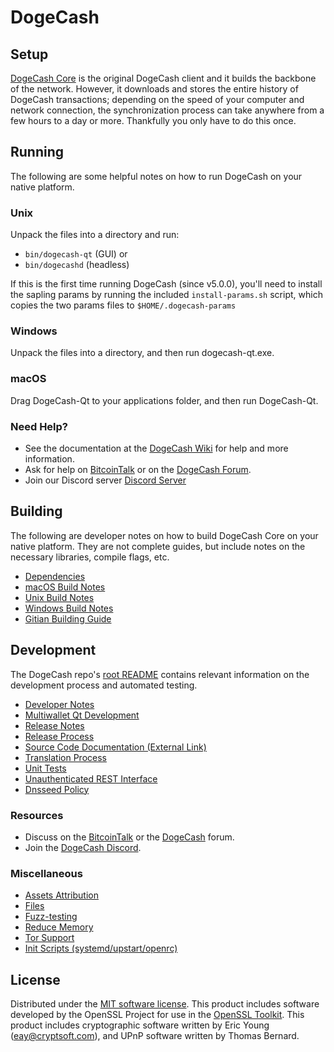 DogeCash
=============

Setup
---------------------
[DogeCash Core](http://dogecash.org/wallet) is the original DogeCash client and it builds the backbone of the network. However, it downloads and stores the entire history of DogeCash transactions; depending on the speed of your computer and network connection, the synchronization process can take anywhere from a few hours to a day or more. Thankfully you only have to do this once.

Running
---------------------
The following are some helpful notes on how to run DogeCash on your native platform.

### Unix

Unpack the files into a directory and run:

- `bin/dogecash-qt` (GUI) or
- `bin/dogecashd` (headless)

If this is the first time running DogeCash (since v5.0.0), you'll need to install the sapling params by running the included `install-params.sh` script, which copies the two params files to `$HOME/.dogecash-params`

### Windows

Unpack the files into a directory, and then run dogecash-qt.exe.

### macOS

Drag DogeCash-Qt to your applications folder, and then run DogeCash-Qt.

### Need Help?

* See the documentation at the [DogeCash Wiki](https://github.com/dogecash/DogeCash/wiki)
for help and more information.
* Ask for help on [BitcoinTalk](https://bitcointalk.org/index.php?topic=1262920.0) or on the [DogeCash Forum](http://forum.dogecash.org/).
* Join our Discord server [Discord Server](https://discord.dogecash.org)

Building
---------------------
The following are developer notes on how to build DogeCash Core on your native platform. They are not complete guides, but include notes on the necessary libraries, compile flags, etc.

- [Dependencies](dependencies.md)
- [macOS Build Notes](build-osx.md)
- [Unix Build Notes](build-unix.md)
- [Windows Build Notes](build-windows.md)
- [Gitian Building Guide](gitian-building.md)

Development
---------------------
The DogeCash repo's [root README](/README.md) contains relevant information on the development process and automated testing.

- [Developer Notes](developer-notes.md)
- [Multiwallet Qt Development](multiwallet-qt.md)
- [Release Notes](release-notes.md)
- [Release Process](release-process.md)
- [Source Code Documentation (External Link)](https://www.fuzzbawls.pw/dogecash/doxygen/)
- [Translation Process](translation_process.md)
- [Unit Tests](unit-tests.md)
- [Unauthenticated REST Interface](REST-interface.md)
- [Dnsseed Policy](dnsseed-policy.md)

### Resources
* Discuss on the [BitcoinTalk](https://bitcointalk.org/index.php?topic=1262920.0) or the [DogeCash](http://forum.dogecash.org/) forum.
* Join the [DogeCash Discord](https://discord.dogecash.org).

### Miscellaneous
- [Assets Attribution](assets-attribution.md)
- [Files](files.md)
- [Fuzz-testing](fuzzing.md)
- [Reduce Memory](reduce-memory.md)
- [Tor Support](tor.md)
- [Init Scripts (systemd/upstart/openrc)](init.md)

License
---------------------
Distributed under the [MIT software license](/COPYING).
This product includes software developed by the OpenSSL Project for use in the [OpenSSL Toolkit](https://www.openssl.org/). This product includes
cryptographic software written by Eric Young ([eay@cryptsoft.com](mailto:eay@cryptsoft.com)), and UPnP software written by Thomas Bernard.
